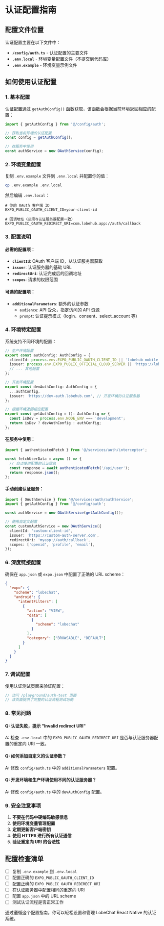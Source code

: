 # 认证配置指南

## 配置文件位置

认证配置主要在以下文件中：

- **`/config/auth.ts`** - 认证配置的主要文件
- **`.env.local`** - 环境变量配置文件（不提交到代码库）
- **`.env.example`** - 环境变量示例文件

## 如何使用认证配置

### 1. 基本配置

认证配置通过 `getAuthConfig()` 函数获取，该函数会根据当前环境返回相应的配置：

```typescript
import { getAuthConfig } from '@/config/auth';

// 获取当前环境的认证配置
const config = getAuthConfig();

// 在服务中使用
const authService = new OAuthService(config);
```

### 2. 环境变量配置

复制 `.env.example` 文件到 `.env.local` 并配置你的值：

```bash
cp .env.example .env.local
```

然后编辑 `.env.local`：

```env
# 你的 OAuth 客户端 ID
EXPO_PUBLIC_OAUTH_CLIENT_ID=your-client-id

# 回调地址（必须与认证服务器配置一致）
EXPO_PUBLIC_OAUTH_REDIRECT_URI=com.lobehub.app://auth/callback
```

### 3. 配置说明

#### 必需的配置项：

- **`clientId`**: OAuth 客户端 ID，从认证服务器获取
- **`issuer`**: 认证服务器的基础 URL
- **`redirectUri`**: 认证完成后的回调地址
- **`scopes`**: 请求的权限范围

#### 可选的配置项：

- **`additionalParameters`**: 额外的认证参数
  - `audience`: API 受众，指定访问的 API 资源
  - `prompt`: 认证提示模式（login、consent、select_account 等）

### 4. 环境特定配置

系统支持不同环境的配置：

```typescript
// 生产环境配置
export const authConfig: AuthConfig = {
  clientId: process.env.EXPO_PUBLIC_OAUTH_CLIENT_ID || 'lobehub-mobile',
  issuer: process.env.EXPO_PUBLIC_OFFICIAL_CLOUD_SERVER || 'https://lobechat.com',
  // ... 其他配置
};

// 开发环境配置
export const devAuthConfig: AuthConfig = {
  ...authConfig,
  issuer: 'https://dev-auth.lobehub.com', // 开发环境的认证服务器
};

// 根据环境返回相应配置
export const getAuthConfig = (): AuthConfig => {
  const isDev = process.env.NODE_ENV === 'development';
  return isDev ? devAuthConfig : authConfig;
};
```

#### 在服务中使用：

```typescript
import { authenticatedFetch } from '@/services/auth/interceptor';

const fetchUserData = async () => {
  // 自动使用配置的认证信息
  const response = await authenticatedFetch('/api/user');
  return response.json();
};
```

#### 手动创建认证服务：

```typescript
import { OAuthService } from '@/services/auth/authService';
import { getAuthConfig } from '@/config/auth';

const authService = new OAuthService(getAuthConfig());

// 使用自定义配置
const customAuthService = new OAuthService({
  clientId: 'custom-client-id',
  issuer: 'https://custom-auth-server.com',
  redirectUri: 'myapp://auth/callback',
  scopes: ['openid', 'profile', 'email'],
});
```

### 6. 深度链接配置

确保在 `app.json` 或 `expo.json` 中配置了正确的 URL scheme：

```json
{
  "expo": {
    "scheme": "lobechat",
    "android": {
      "intentFilters": [
        {
          "action": "VIEW",
          "data": [
            {
              "scheme": "lobechat"
            }
          ],
          "category": ["BROWSABLE", "DEFAULT"]
        }
      ]
    }
  }
}
```

### 7. 调试配置

使用认证测试页面来验证配置：

```typescript
// 访问 /playground/auth-test 页面
// 该页面提供了完整的认证流程测试功能
```

### 8. 常见问题

#### Q: 认证失败，提示 "Invalid redirect URI"

A: 检查 `.env.local` 中的 `EXPO_PUBLIC_OAUTH_REDIRECT_URI` 是否与认证服务器配置的重定向 URI 一致。

#### Q: 如何添加自定义的认证参数？

A: 修改 `config/auth.ts` 中的 `additionalParameters` 配置。

#### Q: 开发环境和生产环境使用不同的认证服务器？

A: 修改 `config/auth.ts` 中的 `devAuthConfig` 配置。

### 9. 安全注意事项

1. **不要在代码中硬编码敏感信息**
2. **使用环境变量管理配置**
3. **定期更新客户端密钥**
4. **使用 HTTPS 进行所有认证通信**
5. **验证重定向 URI 的合法性**

## 配置检查清单

- [ ] 复制 `.env.example` 到 `.env.local`
- [ ] 配置正确的 `EXPO_PUBLIC_OAUTH_CLIENT_ID`
- [ ] 配置正确的 `EXPO_PUBLIC_OAUTH_REDIRECT_URI`
- [ ] 在认证服务器中配置相同的重定向 URI
- [ ] 配置 `app.json` 中的 URL scheme
- [ ] 测试认证流程是否正常工作

通过遵循这个配置指南，你可以轻松设置和管理 LobeChat React Native 的认证系统。
